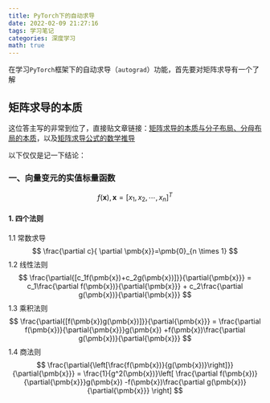 ```yaml
---
title: PyTorch下的自动求导
date: 2022-02-09 21:27:16
tags: 学习笔记
categories: 深度学习
math: true
---
```






在学习`PyTorch`框架下的自动求导（`autograd`）功能，首先要对矩阵求导有一个了解



## 矩阵求导的本质

这位答主写的非常到位了，直接贴文章链接：[矩阵求导的本质与分子布局、分母布局的本质](https://zhuanlan.zhihu.com/p/263777564)，以及[矩阵求导公式的数学推导](https://zhuanlan.zhihu.com/p/273729929)

以下仅仅是记一下结论：

### 一、向量变元的实值标量函数

$$
f(\pmb{x}),\pmb{x}=[x_1,x_2,\cdots,x_n]^T
$$

#### 1. 四个法则

1.1 常数求导
$$
\frac{\partial c}{ \partial \pmb{x}}=\pmb{0}_{n \times 1}
$$
1.2 线性法则
$$
\frac{\partial{[c_1f(\pmb{x})+c_2g(\pmb{x})]}}{\partial{\pmb{x}}} =  c_1\frac{\partial f(\pmb{x})}{\partial{\pmb{x}}} + c_2\frac{\partial g(\pmb{x})}{\partial{\pmb{x}}}
$$
1.3 乘积法则
$$
\frac{\partial{[f(\pmb{x})g(\pmb{x})]}}{\partial{\pmb{x}}} =  \frac{\partial f(\pmb{x})}{\partial{\pmb{x}}}g(\pmb{x}) +f(\pmb{x})\frac{\partial g(\pmb{x})}{\partial{\pmb{x}}}
$$
1.4 商法则
$$
\frac{\partial{\left[\frac{f(\pmb{x})}{g(\pmb{x})}\right]}}{\partial{\pmb{x}}} =  \frac{1}{g^2(\pmb{x})}\left[ \frac{\partial f(\pmb{x})}{\partial{\pmb{x}}}g(\pmb{x}) -f(\pmb{x})\frac{\partial g(\pmb{x})}{\partial{\pmb{x}}}   \right]
$$
